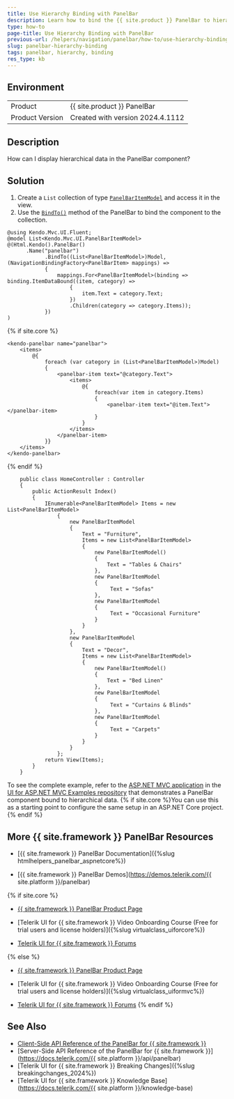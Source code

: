 ```yaml
---
title: Use Hierarchy Binding with PanelBar
description: Learn how to bind the {{ site.product }} PanelBar to hierarchical data.
type: how-to
page-title: Use Hierarchy Binding with PanelBar
previous-url: /helpers/navigation/panelbar/how-to/use-hierarchy-binding, /html-helpers/navigation/panelbar/how-to/use-hierarchy-binding
slug: panelbar-hierarchy-binding
tags: panelbar, hierarchy, binding
res_type: kb
---
```


## Environment

<table>
 <tr>
  <td>Product</td>
  <td>{{ site.product }} PanelBar</td>
 </tr>
 <tr>
  <td>Product Version</td>
  <td>Created with version 2024.4.1112</td>
 </tr>
</table>

## Description
How can I display hierarchical data in the PanelBar component?

## Solution

1. Create a `List` collection of type [`PanelBarItemModel`](/api/kendo.mvc.ui/panelbaritemmodel) and access it in the view.
1.  Use the [`BindTo()`](/api/kendo.mvc.ui.fluent/panelbarbuilder#bindtosystemcollectionsienumerablesystemaction) method of the PanelBar to bind the component to the collection.

```HtmlHelper
@using Kendo.Mvc.UI.Fluent;
@model List<Kendo.Mvc.UI.PanelBarItemModel>
@(Html.Kendo().PanelBar()
      .Name("panelbar")
            .BindTo((List<PanelBarItemModel>)Model, (NavigationBindingFactory<PanelBarItem> mappings) =>
            {
                mappings.For<PanelBarItemModel>(binding => binding.ItemDataBound((item, category) =>
                    {
                        item.Text = category.Text;
                    })
                    .Children(category => category.Items));
            })
)
```
{% if site.core %}
```TagHelper
<kendo-panelbar name="panelbar">
    <items>
        @{
            foreach (var category in (List<PanelBarItemModel>)Model)
            {
                <panelbar-item text="@category.Text">
                    <items>
                        @{
                            foreach(var item in category.Items)
                            {
                                <panelbar-item text="@item.Text"></panelbar-item>
                            }
                        }
                    </items>
                </panelbar-item>
            }}
    </items>
</kendo-panelbar>
```
{% endif %}
```Controller
    public class HomeController : Controller
    {
        public ActionResult Index()
        {
            IEnumerable<PanelBarItemModel> Items = new List<PanelBarItemModel>
                {
                    new PanelBarItemModel
                    {
                        Text = "Furniture",
                        Items = new List<PanelBarItemModel>
                        {
                            new PanelBarItemModel()
                            {
                                Text = "Tables & Chairs"
                            },
                            new PanelBarItemModel
                            {
                                 Text = "Sofas"
                            },
                            new PanelBarItemModel
                            {
                                 Text = "Occasional Furniture"
                            }
                        }
                    },
                    new PanelBarItemModel
                    {
                        Text = "Decor",
                        Items = new List<PanelBarItemModel>
                        {
                            new PanelBarItemModel()
                            {
                                Text = "Bed Linen"
                            },
                            new PanelBarItemModel
                            {
                                 Text = "Curtains & Blinds"
                            },
                            new PanelBarItemModel
                            {
                                 Text = "Carpets"
                            }
                        }
                    }
                };
            return View(Items);
        }
    }
```

To see the complete example, refer to the [ASP.NET MVC application](https://github.com/telerik/ui-for-aspnet-mvc-examples/tree/master/Telerik.Examples.Mvc/Telerik.Examples.Mvc/Areas/PanelBarHierarchyBinding) in the [UI for ASP.NET MVC Examples repository](https://github.com/telerik/ui-for-aspnet-mvc-examples/tree/master) that demonstrates a PanelBar component bound to hierarchical data. {% if site.core %}You can use this as a starting point to configure the same setup in an ASP.NET Core project.{% endif %}

## More {{ site.framework }} PanelBar Resources

* [{{ site.framework }} PanelBar Documentation]({%slug htmlhelpers_panelbar_aspnetcore%})

* [{{ site.framework }} PanelBar Demos](https://demos.telerik.com/{{ site.platform }}/panelbar)

{% if site.core %}
* [{{ site.framework }} PanelBar Product Page](https://www.telerik.com/aspnet-core-ui/panelbar)

* [Telerik UI for {{ site.framework }} Video Onboarding Course (Free for trial users and license holders)]({%slug virtualclass_uiforcore%})

* [Telerik UI for {{ site.framework }} Forums](https://www.telerik.com/forums/aspnet-core-ui)

{% else %}
* [{{ site.framework }} PanelBar Product Page](https://www.telerik.com/aspnet-mvc/panelbar)

* [Telerik UI for {{ site.framework }} Video Onboarding Course (Free for trial users and license holders)]({%slug virtualclass_uiformvc%})

* [Telerik UI for {{ site.framework }} Forums](https://www.telerik.com/forums/aspnet-mvc)
{% endif %}

## See Also

* [Client-Side API Reference of the PanelBar for {{ site.framework }}](https://docs.telerik.com/kendo-ui/api/javascript/ui/panelbar)
* [Server-Side API Reference of the PanelBar for {{ site.framework }}](https://docs.telerik.com/{{ site.platform }}/api/panelbar)
* [Telerik UI for {{ site.framework }} Breaking Changes]({%slug breakingchanges_2024%})
* [Telerik UI for {{ site.framework }} Knowledge Base](https://docs.telerik.com/{{ site.platform }}/knowledge-base)
